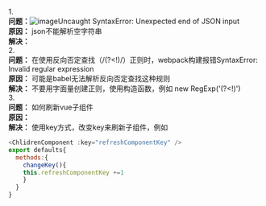 1.<br>
**问题：**![image](https://user-images.githubusercontent.com/85120764/162559796-7dd4abc9-d309-45e0-8657-41333f87caf2.png)Uncaught SyntaxError: Unexpected end of JSON input<br>
**原因：** json不能解析空字符串<br>
**解决：**<br>
2.<br>
**问题：** 在使用反向否定查找（/(?<!)/）正则时，webpack构建报错SyntaxError: Invalid regular expression<br>
**原因：** 可能是babel无法解析反向否定查找这种规则<br>
**解决：** 不要用字面量创建正则，使用构造函数，例如 new RegExp('(?<!)')<br>
3.<br>
**问题：** 如何刷新vue子组件<br>
**原因：**<br>
**解决：** 使用key方式，改变key来刷新子组件，例如 
```js
<ChlidrenComponent :key="refreshComponentKey" />
export defaults{
  methods:{
    changeKey(){
    this.refreshComponentKey +=1
    }
  }
}
```
